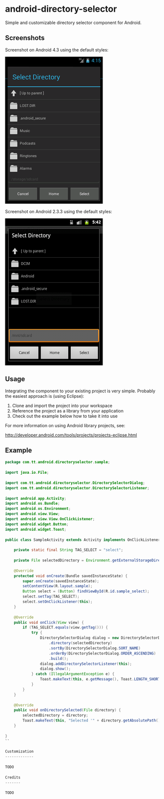 android-directory-selector
==========================

Simple and customizable directory selector component for Android.

Screenshots
-----------

Screenshot on Android 4.3 using the default styles:

![ScreenShot](/screenshots/ss-1.png)

Screenshot on Android 2.3.3 using the default styles:

![ScreenShot](/screenshots/ss-2.png)

Usage
-----

Integrating the component to your existing project is very simple. Probably the easiest approach is (using Eclipse):

1. Clone and import the project into your workspace
2. Reference the project as a library from your application
3. Check out the example below how to take it into use

For more information on using Android library projects, see:

http://developer.android.com/tools/projects/projects-eclipse.html

Example
-------

```java
package com.tt.android.directoryselector.sample;

import java.io.File;

import com.tt.android.directoryselector.DirectorySelectorDialog;
import com.tt.android.directoryselector.DirectorySelectorListener;

import android.app.Activity;
import android.os.Bundle;
import android.os.Environment;
import android.view.View;
import android.view.View.OnClickListener;
import android.widget.Button;
import android.widget.Toast;

public class SampleActivity extends Activity implements OnClickListener, DirectorySelectorListener {

	private static final String TAG_SELECT = "select";
	
	private File selectedDirectory = Environment.getExternalStorageDirectory();
	
	@Override
	protected void onCreate(Bundle savedInstanceState) {
		super.onCreate(savedInstanceState);
		setContentView(R.layout.sample);
		Button select = (Button) findViewById(R.id.sample_select);
		select.setTag(TAG_SELECT);
		select.setOnClickListener(this);
	}

	@Override
	public void onClick(View view) {
		if (TAG_SELECT.equals(view.getTag())) {
			try {
				DirectorySelectorDialog dialog = new DirectorySelectorDialog.Builder(this)
					.directory(selectedDirectory)
					.sortBy(DirectorySelectorDialog.SORT_NAME)
					.orderBy(DirectorySelectorDialog.ORDER_ASCENDING)
					.build();				
				dialog.addDirectorySelectorListener(this);
				dialog.show();
			} catch (IllegalArgumentException e) {
				Toast.makeText(this, e.getMessage(), Toast.LENGTH_SHORT).show();
			}
		}
	}

	@Override
	public void onDirectorySelected(File directory) {
		selectedDirectory = directory;
		Toast.makeText(this, "Selected '" + directory.getAbsolutePath() + "'", Toast.LENGTH_SHORT).show();
	}
	
}
``

Customization
-------------

TODO

Credits
-------

TODO  